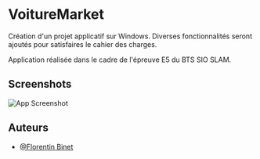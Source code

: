 
# VoitureMarket

Création d'un projet applicatif sur Windows.
Diverses fonctionnalités seront ajoutés pour satisfaires le cahier des charges.

Application réalisée dans le cadre de l'épreuve E5 du BTS SIO SLAM.



## Screenshots

![App Screenshot](https://cdn.discordapp.com/attachments/958102999648067615/1244743494942199930/image.png?ex=66578ab7&is=66563937&hm=7827fa85cb4548d29d5160a2263938dfbca624ca7bc21ddc43baedc85f2f1071&)


## Auteurs

- [@Florentin Binet](https://github.com/Kanoox)

